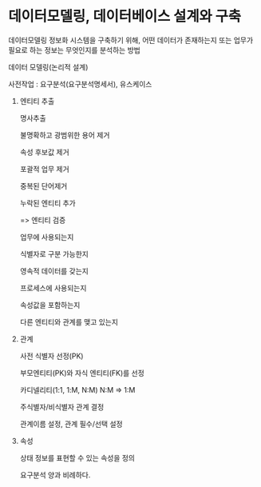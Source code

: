 # 데이터모델링, 데이터베이스 설계와 구축



데이터모델링 정보화 시스템을 구축하기 위해, 어떤 데이터가 존재하는지 또는 업무가 필요로 하는 정보는 무엇인지를 분석하는 방법



데이터 모델링(논리적 설계)

사전작업 : 요구분석(요구분석명세서), 유스케이스

1. 엔티티 추출

   명사추출

   불명확하고 광범위한 용어 제거

   속성 후보값 제거

   포괄적 업무 제거

   중복된 단어제거

   누락된 엔티티 추가

   => 엔티티 검증

   업무에 사용되는지

   식별자로 구분 가능한지

   영속적 데이터를 갖는지

   프로세스에 사용되는지

   속성값을 포함하는지

   다른 엔티티와 관계를 맺고 있는지



2. 관계

   사전 식별자 선정(PK)

   부모엔티티(PK)와 자식 엔티티(FK)를 선정

   카디넬리티(1:1, 1:M, N:M) N:M => 1:M

   주식별자/비식별자 관계 결정

   관계이름 설정, 관계 필수/선택 설정



3. 속성

   상태 정보를 표현할 수 있는 속성을 정의

   요구분석 양과 비례하다.







